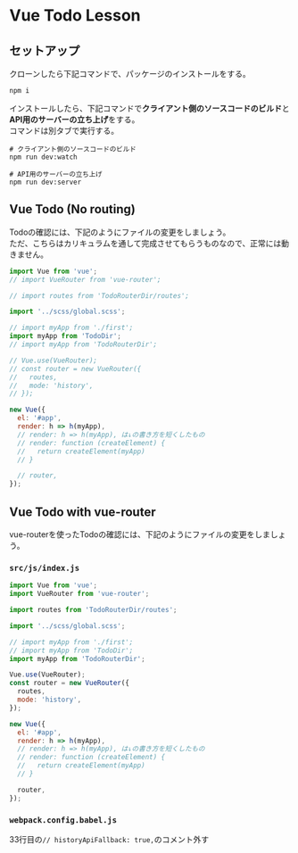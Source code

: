 # Vue Todo Lesson

## セットアップ

クローンしたら下記コマンドで、パッケージのインストールをする。

```
npm i
```

インストールしたら、下記コマンドで**クライアント側のソースコードのビルド**と**API用のサーバーの立ち上げ**をする。  
コマンドは別タブで実行する。

```
# クライアント側のソースコードのビルド
npm run dev:watch
```

```
# API用のサーバーの立ち上げ
npm run dev:server
```

## Vue Todo (No routing)

Todoの確認には、下記のようにファイルの変更をしましょう。  
ただ、こちらはカリキュラムを通して完成させてもらうものなので、正常には動きません。

```javascript
import Vue from 'vue';
// import VueRouter from 'vue-router';

// import routes from 'TodoRouterDir/routes';

import '../scss/global.scss';

// import myApp from './first';
import myApp from 'TodoDir';
// import myApp from 'TodoRouterDir';

// Vue.use(VueRouter);
// const router = new VueRouter({
//   routes,
//   mode: 'history',
// });

new Vue({
  el: '#app',
  render: h => h(myApp),
  // render: h => h(myApp), は↓の書き方を短くしたもの
  // render: function (createElement) {
  //   return createElement(myApp)
  // }

  // router,
});

```


## Vue Todo with vue-router

vue-routerを使ったTodoの確認には、下記のようにファイルの変更をしましょう。

### `src/js/index.js`

```javascript
import Vue from 'vue';
import VueRouter from 'vue-router';

import routes from 'TodoRouterDir/routes';

import '../scss/global.scss';

// import myApp from './first';
// import myApp from 'TodoDir';
import myApp from 'TodoRouterDir';

Vue.use(VueRouter);
const router = new VueRouter({
  routes,
  mode: 'history',
});

new Vue({
  el: '#app',
  render: h => h(myApp),
  // render: h => h(myApp), は↓の書き方を短くしたもの
  // render: function (createElement) {
  //   return createElement(myApp)
  // }

  router,
});
```

### `webpack.config.babel.js`

33行目の`// historyApiFallback: true,`のコメント外す
